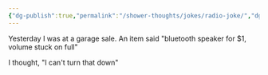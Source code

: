```yaml
---
{"dg-publish":true,"permalink":"/shower-thoughts/jokes/radio-joke/","dgPassFrontmatter":true}
---
```


Yesterday I was at a garage sale. An item said "bluetooth speaker for $1, volume stuck on full"

I thought, "I can't turn that down"